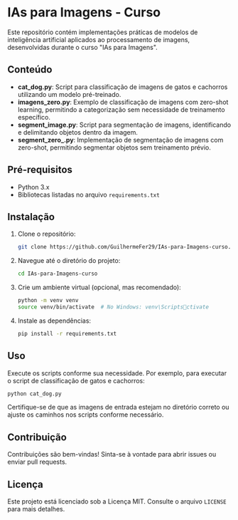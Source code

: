 
# IAs para Imagens - Curso

Este repositório contém implementações práticas de modelos de inteligência artificial aplicados ao processamento de imagens, desenvolvidas durante o curso "IAs para Imagens".

## Conteúdo

- **cat_dog.py**: Script para classificação de imagens de gatos e cachorros utilizando um modelo pré-treinado.
- **imagens_zero.py**: Exemplo de classificação de imagens com zero-shot learning, permitindo a categorização sem necessidade de treinamento específico.
- **segment_image.py**: Script para segmentação de imagens, identificando e delimitando objetos dentro da imagem.
- **segment_zero_.py**: Implementação de segmentação de imagens com zero-shot, permitindo segmentar objetos sem treinamento prévio.

## Pré-requisitos

- Python 3.x
- Bibliotecas listadas no arquivo `requirements.txt`

## Instalação

1. Clone o repositório:

   ```bash
   git clone https://github.com/GuilhermeFer29/IAs-para-Imagens-curso.git
   ```

2. Navegue até o diretório do projeto:

   ```bash
   cd IAs-para-Imagens-curso
   ```

3. Crie um ambiente virtual (opcional, mas recomendado):

   ```bash
   python -m venv venv
   source venv/bin/activate  # No Windows: venv\Scriptsctivate
   ```

4. Instale as dependências:

   ```bash
   pip install -r requirements.txt
   ```

## Uso

Execute os scripts conforme sua necessidade. Por exemplo, para executar o script de classificação de gatos e cachorros:

```bash
python cat_dog.py
```

Certifique-se de que as imagens de entrada estejam no diretório correto ou ajuste os caminhos nos scripts conforme necessário.

## Contribuição

Contribuições são bem-vindas! Sinta-se à vontade para abrir issues ou enviar pull requests.

## Licença

Este projeto está licenciado sob a Licença MIT. Consulte o arquivo `LICENSE` para mais detalhes.
